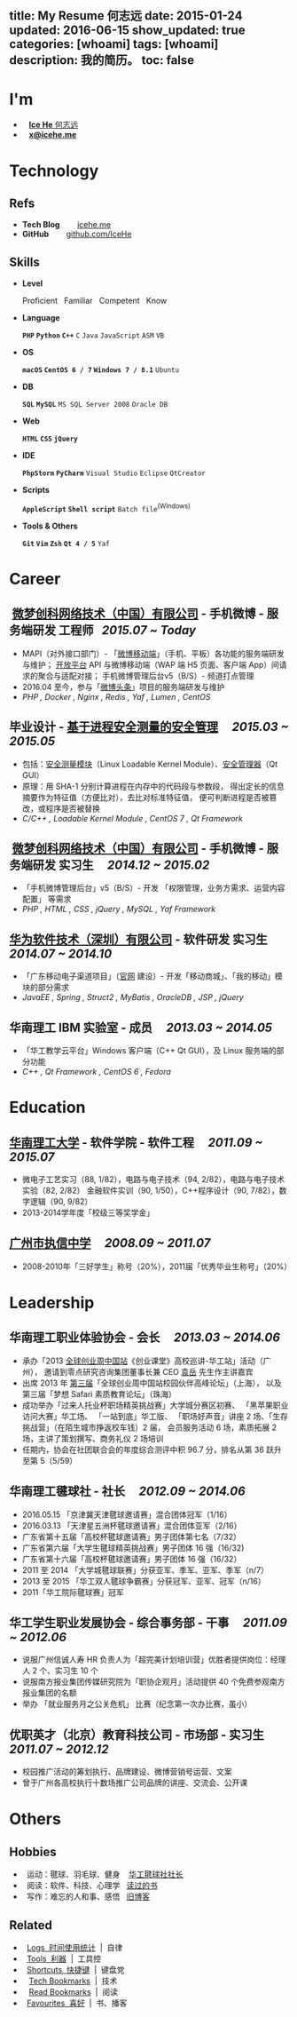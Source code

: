 title: My Resume 何志远
date: 2015-01-24
updated: 2016-06-15
show_updated: true
categories: [whoami]
tags: [whoami]
description: 我的简历。
toc: false
---

# __I'm__

- <i class="fa fa-user-secret">&nbsp;</i>&nbsp; [__Ice He__ 何志远](http://icehe.me/about/)
- <i class="fa fa-envelope">&nbsp;&nbsp;</i> __<x@icehe.me>__

# Technology

## __Refs__
- __Tech Blog__ &nbsp; &nbsp; &nbsp; <i class="fa fa-cube"> &nbsp;</i>[icehe.me](http://icehe.me)
- __GitHub__ &nbsp; &nbsp; &nbsp; <i class="fa fa-github"> &nbsp;</i>[github.com/IceHe](https://github.com/IceHe)

## __Skills__
- __Level__

    <i class="fa fa-trophy"></i> Proficient &nbsp; <i class="fa fa-star"></i> Familiar &nbsp; <i class="fa fa-star-half-o"></i> Competent &nbsp; <i class="fa fa-star-o"></i> Know

- __Language__

    __<i class="fa fa-star-half-o"></i> `PHP` `Python` `C++`__ `C` `Java` `JavaScript` <i class="fa fa-star-o"></i> `ASM` `VB`

- __OS__

    __<i class="fa fa-star"></i> `macOS` <i class="fa fa-star-half-o"></i> `CentOS 6 / 7` `Windows 7 / 8.1`__ <i class="fa fa-star-o"></i> `Ubuntu`

- __DB__

    __<i class="fa fa-star-half-o"></i> `SQL` `MySQL`__ <i class="fa fa-star-o"></i> `MS SQL Server 2008` `Oracle DB`

- __Web__

    __<i class="fa fa-star-half-o"></i> `HTML` `CSS` `jQuery`__<!-- <i class="fa fa-star-o"></i> `Nginx` Redis-->

- __IDE__

    __<i class="fa fa-star-half-o"></i> `PhpStorm` `PyCharm`__ <i class="fa fa-star-o"></i> `Visual Studio` `Eclipse` `QtCreator`

- __Scripts__

    __<i class="fa fa-star"></i> `AppleScript` <i class="fa fa-star-half-o"></i> `Shell script`__ `Batch file`<sup>(Windows)</sup>

- __Tools & Others__

    __<i class="fa fa-star"></i> `Git` `Vim` `Zsh` <i class="fa fa-star-half-o"></i> `Qt 4 / 5`__ `Yaf`

# Career

## __<span class="icon-weibo">&nbsp;</span>[微梦创科网络技术（中国）有限公司](https://zh.wikipedia.org/wiki/%E6%96%B0%E6%B5%AA%E5%BE%AE%E5%8D%9A) - 手机微博 - 服务端研发 工程师__ &nbsp; _2015.07 ~ Today_
- MAPI（对外接口部门）- 「[微博移动端](https://itunes.apple.com/cn/app/id350962117)」（手机、平板）各功能的服务端研发与维护；
[开放平台](http://open.weibo.com/) API 与微博移动端（WAP 端 H5 页面、客户端 App）间请求的聚合与适配对接；
手机微博管理后台v5（B/S）- 频道打点管理
- 2016.04 至今，参与「[微博头条](https://itunes.apple.com/cn/app/wei-bo-tou-tiao/id713957166)」项目的服务端研发与维护
- _PHP , Docker , Nginx , Redis , Yaf , Lumen , CentOS_

## __毕业设计 - [基于进程安全测量的安全管理](https://github.com/IceHe/secure_mgt_by_dynamic_measuring)__ &nbsp; &nbsp; _2015.03 ~ 2015.05_
- 包括：[安全测量模块](https://github.com/IceHe/dimm)（Linux Loadable Kernel Module）、[安全管理器](https://github.com/IceHe/secure_monitor)（Qt GUI）
- 原理：用 SHA-1 分别计算进程在内存中的代码段与参数段，
得出定长的信息摘要作为特征值（方便比对），去比对标准特征值，
便可判断进程是否被篡改，或程序是否被替换
- _C/C++ , Loadable Kernel Module , CentOS 7 , Qt Framework_

## __<span class="icon-weibo">&nbsp;</span>[微梦创科网络技术（中国）有限公司](https://zh.wikipedia.org/wiki/%E6%96%B0%E6%B5%AA%E5%BE%AE%E5%8D%9A) - 手机微博 - 服务端研发 实习生__ &nbsp; &nbsp; _2014.12 ~ 2015.02_
- 「手机微博管理后台」v5（B/S）- 开发 「权限管理，业务方需求、运营内容配置」 等需求
- _PHP , HTML , CSS , jQuery , MySQL , Yaf Framework_

## __[华为软件技术（深圳）有限公司](https://zh.wikipedia.org/wiki/%E5%8D%8E%E4%B8%BA)  - 软件研发 实习生__ &nbsp; &nbsp; _2014.07 ~ 2014.10_
- 「广东移动电子渠道项目」（[官网](http://www.10086.cn/gd/index_200_200.html) 建设）- 开发「移动商城」、「我的移动」模块的部分需求
- _JavaEE , Spring , Struct2 , MyBatis , OracleDB , JSP , jQuery_

## __华南理工 IBM 实验室 - 成员__ &nbsp; &nbsp; _2013.03 ~ 2014.05_
- 「华工教学云平台」Windows 客户端（C++ Qt GUI），及 Linux 服务端的部分功能
- _C++ , Qt Framework , CentOS 6 , Fedora_

# Education

## __[华南理工大学](https://zh.wikipedia.org/wiki/%E5%8D%8E%E5%8D%97%E7%90%86%E5%B7%A5%E5%A4%A7%E5%AD%A6) - 软件学院 - 软件工程__ &nbsp; &nbsp; _2011.09 ~ 2015.07_
- 微电子工艺实习（88, 1/82），电路与电子技术（94, 2/82），电路与电子技术实验（82, 2/82）
金融软件实训（90, 1/50），C++程序设计（90, 7/82），数字逻辑（90, 9/82）
- 2013-2014学年度「校级三等奖学金」

## __[广州市执信中学](https://zh.wikipedia.org/wiki/%E5%B9%BF%E5%B7%9E%E5%B8%82%E6%89%A7%E4%BF%A1%E4%B8%AD%E5%AD%A6)__ &nbsp; &nbsp; _2008.09 ~ 2011.07_
- 2008-2010年「三好学生」称号（20%），2011届「优秀毕业生称号」（20%）

# Leadership

## __华南理工职业体验协会 - 会长__ &nbsp; &nbsp; _2013.03 ~ 2014.06_
- 承办「2013 [全球创业周中国站](http://gcc.eweekchina.org/page/200)《创业课堂》高校巡讲-华工站」活动（广州），
邀请到零点研究咨询集团董事长兼 CEO [袁岳](http://baike.baidu.com/view/801470.htm) 先生作主讲嘉宾
- 出席 2013 年 [第三届](http://page.renren.com/600002531/note/911026751)「全球创业周中国站校园伙伴高峰论坛」（上海），
以及第三届「梦想 Safari 素质教育论坛」（珠海）
- 成功举办「过来人托业杯职场精英挑战赛」大学城分赛区初赛、
「黑苹果职业访问大赛」华工场、 「一站到底」华工版、
「职场好声音」讲座 2 场、「生存挑战营」（在陌生城市挣返校车钱）2 届，
会员服务活动 6 场，素质拓展 2 场，主讲了策划撰写、商务礼仪 2 场培训
- 任期内，协会在社团联合会的年度综合测评中积 96.7 分，排名从第 36 跃升至第 5（5/59）

## __华南理工毽球社 - 社长__ &nbsp; &nbsp; _2012.09 ~ 2014.06_
- 2016.05.15 「京津冀天津毽球邀请赛」混合团体冠军（1/16）
- 2016.03.13 「天津星五洲杯毽球邀请赛」混合团体亚军（2/16）
- 广东省第十五届「高校杯毽球邀请赛」男子团体第七名（7/32）
- 广东省第六届「大学生毽球精英挑战赛」男子团体 16 强（16/32)
- 广东省第十六届「高校杯毽球邀请赛」男子团体 16 强（16/32）
- 2011 至 2014 「大学城毽球联赛」分获亚军、季军、亚军、季军（n/7）
- 2013 至 2015 「华工双人毽球争霸赛」分获冠军、亚军、冠军（n/16）
- 2011「华工院际毽球赛」冠军

## __华工学生职业发展协会 - 综合事务部 - 干事__ &nbsp; &nbsp; _2011.09 ~ 2012.06_
- 说服广州信诚人寿 HR 负责人为「超完美计划培训营」优胜者提供岗位：经理人 2 个、实习生 10 个
- 说服南方报业集团传媒研究院为「职协企观月」活动提供 40 个免费参观南方报业集团的名额
- 举办 「就业服务月之公关危机」 比赛（纪念第一次办比赛，虽小）

## __优职英才（北京）教育科技公司 - 市场部 - 实习生__ &nbsp; &nbsp; _2011.07 ~ 2012.12_
- 校园推广活动的筹划执行、品牌建设、微博营销号运营、文案
- 曾于广州各高校执行十数场推广公司品牌的讲座、交流会、公开课

# Others

## __Hobbies__
- <i class="fa fa-soccer-ball-o">&nbsp;</i> 运动：毽球、羽毛球、健身 &nbsp; <i class="fa fa-trophy">&nbsp;</i>[华工毽球社社长](#华南理工毽球社_-_社长_&nbsp;_&nbsp;_2012-09_~_2014-06)
- <i class="fa fa-book">&nbsp;</i> 阅读：软件、科技、心理学 &nbsp; <span class="icon-douban"></span> [读过的书](http://book.douban.com/people/IceHeGZ/collect?sort=rating&start=0&mode=grid&tags_sort=count)
- <i class="fa fa-pencil-square-o">&nbsp;</i> 写作：难忘的人和事、感悟 &nbsp; <span class=" icon-qzone"></span> [旧博客](http://290841032.qzone.qq.com)

## __Related__

- <i class="fa fa-calendar">&nbsp;</i> [Logs &nbsp;时间使用统计](http://icehe.me/lifelogs/) &nbsp;|&nbsp; 自律
- <i class="fa fa-gears">&nbsp;</i> [Tools &nbsp;利器](http://icehe.me/tools/) &nbsp;|&nbsp; 工具控
- <i class="fa fa-keyboard-o">&nbsp;</i> [Shortcuts &nbsp;快捷键](http://icehe.me/mac_shortcuts) &nbsp;|&nbsp; 键盘党
- <i class="fa fa-bookmark-o">&nbsp;</i> &nbsp;[Tech Bookmarks](http://icehe.me/tech) &nbsp;|&nbsp; 技术
- <i class="fa fa-bookmark">&nbsp;</i> &nbsp;[Read Bookmarks](http://icehe.me/read) &nbsp;|&nbsp; 阅读
- <i class="fa fa-heart">&nbsp;</i> [Favourites &nbsp;喜好](http://icehe.me/favourites) &nbsp;|&nbsp; 书、播客
<!--- <i class="fa fa-linkedin-square">&nbsp;</i>&nbsp; [Linkedin &nbsp;领英](http://www.linkedin.com/in/%E5%BF%97%E8%BF%9C-%E4%BD%95-3ba09192)-->

<style type="text/css">
article .article-content h2 {
    margin-top: 1.8em;
    font-size: 105%;
    border-bottom: 0px;
}
</style>
